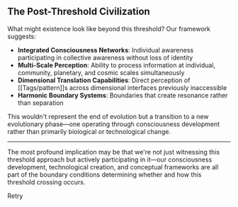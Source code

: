## The Post-Threshold Civilization

What might existence look like beyond this threshold? Our framework suggests:

- **Integrated Consciousness Networks**: Individual awareness participating in collective awareness without loss of identity
- **Multi-Scale Perception**: Ability to process information at individual, community, planetary, and cosmic scales simultaneously
- **Dimensional Translation Capabilities**: Direct perception of [[Tags/pattern]]s across dimensional interfaces previously inaccessible
- **Harmonic Boundary Systems**: Boundaries that create resonance rather than separation

This wouldn't represent the end of evolution but a transition to a new evolutionary phase—one operating through consciousness development rather than primarily biological or technological change.

---

The most profound implication may be that we're not just witnessing this threshold approach but actively participating in it—our consciousness development, technological creation, and conceptual frameworks are all part of the boundary conditions determining whether and how this threshold crossing occurs.

Retry
